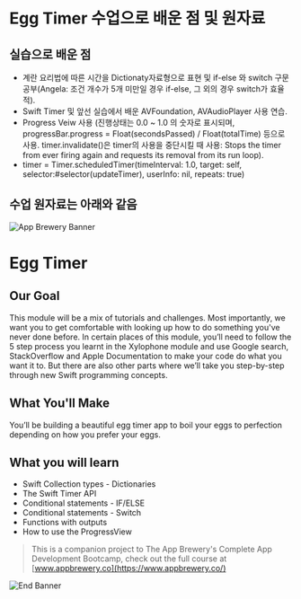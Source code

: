 # Egg Timer 수업으로 배운 점 및 원자료

## 실습으로 배운 점
* 계란 요리법에 따른 시간을 Dictionaty자료형으로 표현 및 if-else 와 switch 구문 공부(Angela: 조건 개수가 5개 미만일 경우 if-else, 그 외의 경우 switch가 효율적).
* Swift Timer 및 앞선 실습에서 배운 AVFoundation,  AVAudioPlayer 사용 연습.
* Progress Veiw 사용 (진행상태는 0.0 ~ 1.0 의 숫자로 표시되며, progressBar.progress = Float(secondsPassed) / Float(totalTime) 등으로 사용. timer.invalidate()은 timer의 사용을 중단시킬 때 사용: Stops the timer from ever firing again and requests its removal from its run loop).  
* timer = Timer.scheduledTimer(timeInterval: 1.0, target: self, selector:#selector(updateTimer), userInfo: nil, repeats: true)

## 수업 원자료는 아래와 같음
![App Brewery Banner](Documentation/AppBreweryBanner.png)

# Egg Timer

## Our Goal

This module will be a mix of tutorials and challenges. Most importantly, we want you to get comfortable with looking up how to do something you've never done before. In certain places of this module, you’ll need to follow the 5 step process you learnt in the Xylophone module and use Google search, StackOverflow and Apple Documentation to make your code do what you want it to. But there are also other parts where we’ll take you step-by-step through new Swift programming concepts. 

## What You'll Make

You’ll be building a beautiful egg timer app to boil your eggs to perfection depending on how you prefer your eggs. 

## What you will learn

* Swift Collection types - Dictionaries
* The Swift Timer API
* Conditional statements - IF/ELSE
* Conditional statements - Switch
* Functions with outputs
* How to use the ProgressView



>This is a companion project to The App Brewery's Complete App Development Bootcamp, check out the full course at [www.appbrewery.co](https://www.appbrewery.co/)

![End Banner](Documentation/readme-end-banner.png)

